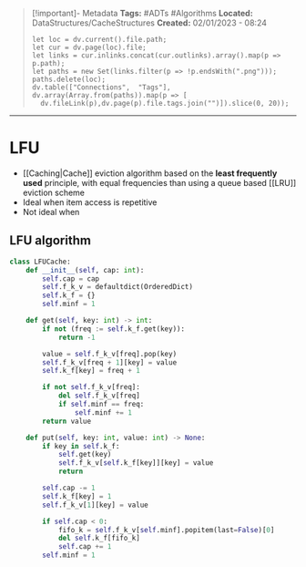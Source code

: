 > [!important]- Metadata
> **Tags:** #ADTs #Algorithms 
> **Located:** DataStructures/CacheStructures
> **Created:** 02/01/2023 - 08:24
> ```dataviewjs
>let loc = dv.current().file.path;
>let cur = dv.page(loc).file;
>let links = cur.inlinks.concat(cur.outlinks).array().map(p => p.path);
>let paths = new Set(links.filter(p => !p.endsWith(".png")));
>paths.delete(loc);
>dv.table(["Connections",  "Tags"], dv.array(Array.from(paths)).map(p => [
>   dv.fileLink(p),dv.page(p).file.tags.join("")]).slice(0, 20));
> ```

___
# LFU
- [[Caching|Cache]] eviction algorithm based on the **least frequently used** principle, with equal frequencies than using a queue based [[LRU]] eviction scheme  
- Ideal when item access is repetitive
- Not ideal when 

## LFU algorithm 
```python
class LFUCache:
    def __init__(self, cap: int):
        self.cap = cap
        self.f_k_v = defaultdict(OrderedDict)
        self.k_f = {}
        self.minf = 1

    def get(self, key: int) -> int:
        if not (freq := self.k_f.get(key)):
            return -1

        value = self.f_k_v[freq].pop(key)
        self.f_k_v[freq + 1][key] = value
        self.k_f[key] = freq + 1

        if not self.f_k_v[freq]:
            del self.f_k_v[freq]
            if self.minf == freq:
                self.minf += 1
        return value

    def put(self, key: int, value: int) -> None:
        if key in self.k_f:
            self.get(key)
            self.f_k_v[self.k_f[key]][key] = value
            return

        self.cap -= 1
        self.k_f[key] = 1
        self.f_k_v[1][key] = value

        if self.cap < 0:
            fifo_k = self.f_k_v[self.minf].popitem(last=False)[0]
            del self.k_f[fifo_k]
            self.cap += 1
        self.minf = 1
```